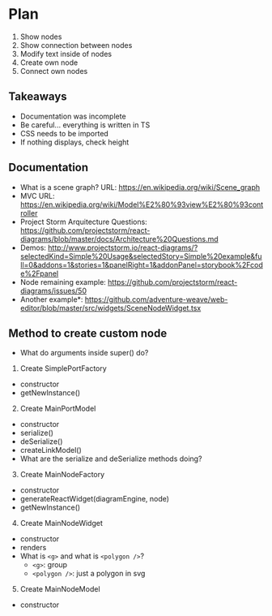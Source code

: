 # Plan
1. Show nodes
2. Show connection between nodes
3. Modify text inside of nodes
4. Create own node
5. Connect own nodes

## Takeaways
- Documentation was incomplete
- Be careful... everything is written in TS
- CSS needs to be imported
- If nothing displays, check height

## Documentation
- What is a scene graph? URL: https://en.wikipedia.org/wiki/Scene_graph
- MVC URL: https://en.wikipedia.org/wiki/Model%E2%80%93view%E2%80%93controller
- Project Storm Arquitecture Questions: https://github.com/projectstorm/react-diagrams/blob/master/docs/Architecture%20Questions.md
- Demos: http://www.projectstorm.io/react-diagrams/?selectedKind=Simple%20Usage&selectedStory=Simple%20example&full=0&addons=1&stories=1&panelRight=1&addonPanel=storybook%2Fcode%2Fpanel
- Node remaining example: https://github.com/projectstorm/react-diagrams/issues/50
- Another example*: https://github.com/adventure-weave/web-editor/blob/master/src/widgets/SceneNodeWidget.tsx

## Method to create custom node
* What do arguments inside super() do?

1. Create SimplePortFactory
  - constructor
  - getNewInstance()
2. Create MainPortModel
  - constructor
  - serialize()
  - deSerialize()
  - createLinkModel()
  - What are the serialize and deSerialize methods doing?
3. Create MainNodeFactory
  - constructor
  - generateReactWidget(diagramEngine, node)
  - getNewInstance()
4. Create MainNodeWidget
  - constructor
  - renders
  - What is `<g>` and what is `<polygon />`?
    - `<g>`: group
    - `<polygon />`: just a polygon in svg
5. Create MainNodeModel
  - constructor
